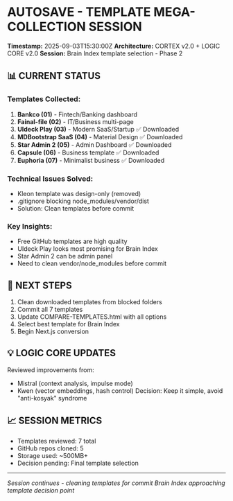 # AUTOSAVE - TEMPLATE MEGA-COLLECTION SESSION
**Timestamp:** 2025-09-03T15:30:00Z
**Architecture:** CORTEX v2.0 + LOGIC CORE v2.0
**Session:** Brain Index template selection - Phase 2

## 📊 CURRENT STATUS

### Templates Collected:
1. **Bankco (01)** - Fintech/Banking dashboard
2. **Fainal-file (02)** - IT/Business multi-page
3. **UIdeck Play (03)** - Modern SaaS/Startup ✅ Downloaded
4. **MDBootstrap SaaS (04)** - Material Design ✅ Downloaded
5. **Star Admin 2 (05)** - Admin Dashboard ✅ Downloaded
6. **Capsule (06)** - Business template ✅ Downloaded
7. **Euphoria (07)** - Minimalist business ✅ Downloaded

### Technical Issues Solved:
- Kleon template was design-only (removed)
- .gitignore blocking node_modules/vendor/dist
- Solution: Clean templates before commit

### Key Insights:
- Free GitHub templates are high quality
- UIdeck Play looks most promising for Brain Index
- Star Admin 2 can be admin panel
- Need to clean vendor/node_modules before commit

## 🎯 NEXT STEPS
1. Clean downloaded templates from blocked folders
2. Commit all 7 templates
3. Update COMPARE-TEMPLATES.html with all options
4. Select best template for Brain Index
5. Begin Next.js conversion

## 💡 LOGIC CORE UPDATES
Reviewed improvements from:
- Mistral (context analysis, impulse mode)
- Kwen (vector embeddings, hash control)
Decision: Keep it simple, avoid "anti-kosyak" syndrome

## 📈 SESSION METRICS
- Templates reviewed: 7 total
- GitHub repos cloned: 5
- Storage used: ~500MB+
- Decision pending: Final template selection

---
*Session continues - cleaning templates for commit*
*Brain Index approaching template decision point*